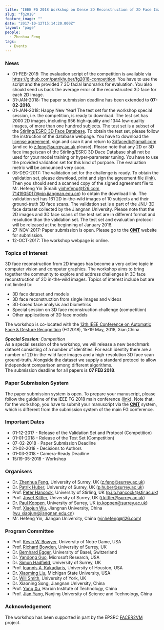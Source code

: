 ```yaml
---
title: "IEEE FG 2018 Workshop on Dense 3D Reconstruction of 2D Face Images in the Wild"
slug: "fg2018"
feature_image: ""
date: "2017-10-12T15:14:20.000Z"
layout: "page"
people:
  - Zhenhua Feng
tags:
  - Events
---
```


<div class="kg-card-markdown"><h3 id="news">News</h3>
<ul>
<li>01-FEB-2018: The evaluation script of the competition is available via <a href="https://github.com/patrikhuber/fg2018-competition">https://github.com/patrikhuber/fg2018-competition</a>. You have to use the script and the provided 7 3D facial landmarks for evaluation. You also should send us back the average error of the reconstructed 3D face for each 2D image.</li>
<li>31-JAN-2018: The paper submission deadline has been extended to <strong>07-02-2018</strong>.</li>
<li>01-JAN-2018: Happy New Year! The test set for the workshop special session, i.e. the competition, is ready to download. The test set has 2000 2D images, including 656 high-quality and 1344 low-quality images, of more than one hundred subjects. The test set is a subset of the <a href="http://pics.stir.ac.uk/ESRC/index.htm">Stirling/ESRC 3D Face Database</a>. To obtain the test set, please follow the instruction of the database webpage. You have to download the <a href="http://pics.stir.ac.uk/ESRC/license%20agreement.pdf">license agreement</a>, sign and scan it and return to <a href="mailto:3dfacedb@gmail.com">3dfacedb@gmail.com</a> (and cc to <a href="mailto:z.feng@surrey.ac.uk">z.feng@surrey.ac.uk</a> please). Please note that any 2D or 3D face image/scan of the Stirling/ESRC 3D Dace Database shall not be used for your model training or hyper-parameter tuning. You have to use the provided validation set for this kind of purpose. The evaluation metric will be announced very soon.</li>
<li>05-DEC-2017: The validation set for the challenge is ready. To obtain the validation set, please download, print and sign the agreement file (<a href="http://personal.ee.surrey.ac.uk/Personal/Z.Feng/files/agreement.pdf">link</a>). Then you should send a scanned copy of the signed agreement file to Mr. Hefeng Yin (Email: <a href="mailto:yinhefeng@126.com">yinhefeng@126.com</a>, <a href="mailto:7141905017@vip.jiangnan.edu.cn">7141905017@vip.jiangnan.edu.cn</a>) to obtain the download link. The validation set has 161 2D in-the-wild images of 10 subjects and their ground-truth 3D face scans. The validation set is a part of the JNU-3D face dataset collected by the Jiangnan University. Please note that the 2D images and 3D face scans of the test set are in different format and resolution than the validation set. The test set and evaluation protocol will be released at the beginning of January 2018.</li>
<li>27-NOV-2017: Paper submission is open. Please go to the <strong><a href="https://cmt3.research.microsoft.com/DRFIW2018">CMT</a></strong> website for submission.</li>
<li>12-OCT-2017: The workshop webpage is online.</li>
</ul>
<h3 id="topicsofinterest">Topics of Interest</h3>
<p>3D face reconstruction from 2D images has become a very active topic in computer vision and computer graphics. The workshop aims to bring together the community to explore and address challenges in 3D face reconstruction of 2D in-the-wild images. Topics of interest include but are not limited to:</p>
<ul>
<li>3D face dataset and models</li>
<li>3D face reconstruction from single images and videos</li>
<li>3D-based face analysis and biometrics</li>
<li>Special session on 3D face reconstruction challenge (competition)</li>
<li>Other applications of 3D face models</li>
</ul>
<p>The workshop is co-located with the <a href="https://fg2018.cse.sc.edu/">13th IEEE Conference on Automatic Face &amp; Gesture Recognition</a> (FG2018), 15-19 May, 2018, Xian,China.</p>
<p><em><strong>Special Session</strong>: Competition</em><br>
As a special session of the workshop, we will release a new benchmark dataset consisting of a number of identities.  For each identity there are a number of 2D in-the-wild face images and a high-resolution 3D face scan ground-truth. Alongside  the dataset we supply a standard protocol to allow independent comparison among different algorithms.<br>
The submission deadline for all papers is <strong>07 FEB 2018</strong>.</p>
<h3 id="papersubmissionsystem">Paper Submission System</h3>
<p>The paper submission system is open. To prepare your manuscript, please follow the guideline of the IEEE FG 2018 main conference (<a href="https://fg2018.cse.sc.edu/submissions.html">link</a>). Note that, for the workshop, you have to submit your manuscript via the <strong><a href="https://cmt3.research.microsoft.com/DRFIW2018">CMT</a></strong> system, which is different from the submission system of the main FG conference.</p>
<h3 id="importantdates">Important Dates</h3>
<ul>
<li>01-12-2017 - Release of the Validation Set and Protocol (Competition)</li>
<li>01-01-2018 - Release of the Test Set (Competition)</li>
<li>07-02-2018 - Paper Submission Deadline</li>
<li>21-02-2018 - Decisions to Authors</li>
<li>01-03-2018 - Camera-Ready Deadline</li>
<li>15/19-05-2018 - Workshop</li>
</ul>
<h3 id="organisers">Organisers</h3>
<ul>
<li>Dr. <a href="https://sites.google.com/view/fengzhenhua">Zhenhua Feng</a>, University of Surrey, UK (<a href="mailto:z.feng@surrey.ac.uk">z.feng@surrey.ac.uk</a>)</li>
<li>Dr. <a href="http://www.patrikhuber.ch/">Patrik Huber</a>, University of Surrey, UK (<a href="mailto:p.huber@surrey.ac.uk">p.huber@surrey.ac.uk</a>)</li>
<li>Prof. <a href="https://www.stir.ac.uk/people/11587">Peter Hancock</a>, University of Stirling, UK (<a href="mailto:p.j.b.hancock@stir.ac.uk">p.j.b.hancock@stir.ac.uk</a>)</li>
<li>Prof. <a href="https://www.surrey.ac.uk/cvssp/people/josef_kittler/">Josef Kittler</a>, University of Surrey, UK (<a href="mailto:j.kittler@surrey.ac.uk">j.kittler@surrey.ac.uk</a>)</li>
<li>Dr. <a href="https://paulkoppen.com/">Paul Koppen</a>, University of Surrey, UK (<a href="mailto:p.koppen@surrey.ac.uk">p.koppen@surrey.ac.uk</a>)</li>
<li>Prof. <a href="https://scholar.google.com/citations?user=5IST34sAAAAJ&amp;hl=en">Xiaojun Wu</a>, Jiangnan University, China (<a href="mailto:wu_xiaojun@jiangnan.edu.cn">wu_xiaojun@jiangnan.edu.cn</a>)</li>
<li>Mr. Hefeng Yin, Jiangan University, China (<a href="mailto:yinhefeng@126.com">yinhefeng@126.com</a>)</li>
</ul>
<h3 id="programcommittee">Program Committee</h3>
<ul>
<li>Prof. <a href="https://www3.nd.edu/~kwb/">Kevin W. Bowyer</a>, University of Notre Dame, USA</li>
<li>Prof. <a href="https://www.surrey.ac.uk/cvssp/people/richard_bowden/">Richard Bowden</a>, University of Surrey, UK</li>
<li>Dr. <a href="http://eggerbernhard.ch/">Bernhard Egger</a>, University of Basel, Switzerland</li>
<li>Dr. <a href="https://www.microsoft.com/en-us/research/people/yag/">Yandong Guo</a>, Microsoft Research, USA</li>
<li>Dr. <a href="http://personal.ee.surrey.ac.uk/Personal/S.Hadfield/biography.html">Simon Hadfield</a>, University of Surrey, UK</li>
<li>Prof. <a href="http://www.cbl.uh.edu/">Ioannis A. Kakadiaris</a>, University of Houston, USA</li>
<li>Dr. <a href="http://www.cse.msu.edu/~liuxm/">Xiaoming Liu</a>, Michigan State University, USA</li>
<li>Dr. <a href="https://www-users.cs.york.ac.uk/wsmith/">Will Smith</a>, University of York, UK</li>
<li>Dr. Xiaoning Song, Jiangnan University, China</li>
<li>Prof. <a href="http://www.yongxu.org/">Yong Xu</a>, Harbin Institute of Technology, China</li>
<li>Prof. <a href="http://www.patternrecognition.cn/~jian/">Jian Yang</a>, Nanjing University of Science and Technology, China</li>
</ul>
<h3 id="acknowledgement">Acknowledgement</h3>
<p>The workshop has been supported in part by the EPSRC <a href="http://www.facer2vm.org">FACER2VM</a> project.</p>
</div>